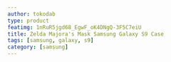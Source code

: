 ```yaml
---
author: tokodab
type: product
featimg: 1nRuR5jgd68_EgwF_oK4DNgQ-3F5C7eiU
title: Zelda Majora's Mask Samsung Galaxy S9 Case
tags: [samsung, galaxy, s9]
category: [samsung]
---
```

